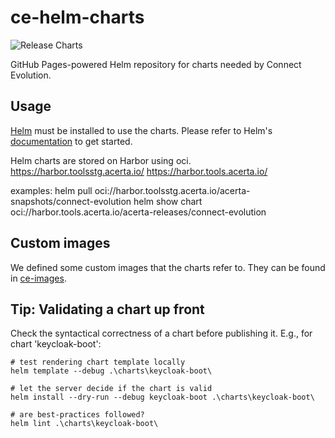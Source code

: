 # ce-helm-charts

![Release Charts](https://github.com/Acerta-Connect-Evolution/ce-helm-charts/workflows/Release%20Charts/badge.svg?branch=main)

GitHub Pages-powered Helm repository for charts needed by Connect Evolution.

## Usage

[Helm](https://helm.sh) must be installed to use the charts.
Please refer to Helm's [documentation](https://helm.sh/docs/) to get started.

Helm charts are stored on Harbor using oci.
https://harbor.toolsstg.acerta.io/
https://harbor.tools.acerta.io/

examples:
helm pull oci://harbor.toolsstg.acerta.io/acerta-snapshots/connect-evolution
helm show chart oci://harbor.tools.acerta.io/acerta-releases/connect-evolution

## Custom images

We defined some custom images that the charts refer to. They can be found in [ce-images](https://github.com/Acerta-Connect-Evolution/ce-images).

## Tip: Validating a chart up front

Check the syntactical correctness of a chart before publishing it. E.g., for chart 'keycloak-boot':

```console
# test rendering chart template locally
helm template --debug .\charts\keycloak-boot\

# let the server decide if the chart is valid
helm install --dry-run --debug keycloak-boot .\charts\keycloak-boot\

# are best-practices followed?
helm lint .\charts\keycloak-boot\
```
